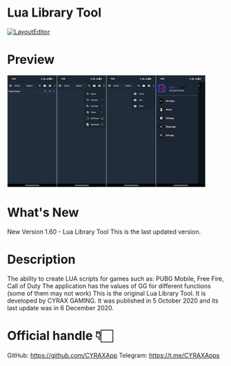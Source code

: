 # Lua Library Tool
[![LayoutEditor](https://img.shields.io/badge/Download-Letest_Release-blue?style=for-the-badge)](https://github.com/CYRAXApps/Lua-Library-Tool/releases/tag/Lua-Library-Tool)

# Preview 

<div>
<img width="460" height="260" src="Preview.jpg" alt="Preview_01" title="Preview_01">
<div></div>

# What's New 
New Version 1.60 - Lua Library Tool This is the last updated version.

# Description 
The ability to create LUA scripts for games such as: PUBG Mobile, Free Fire, Call of Duty
The application has the values of GG for different functions (some of them may not work)
This is the original Lua Library Tool. It is developed by CYRAX GAMING. It was published in 5 October 2020 and its last update was in 6 December 2020.


# Official handle 👇🏻
GitHub: https://github.com/CYRAXApp
Telegram: https://t.me/CYRAXApps
